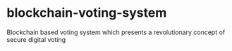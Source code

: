 # blockchain-voting-system
Blockchain based voting system which presents a revolutionary concept of secure digital voting
